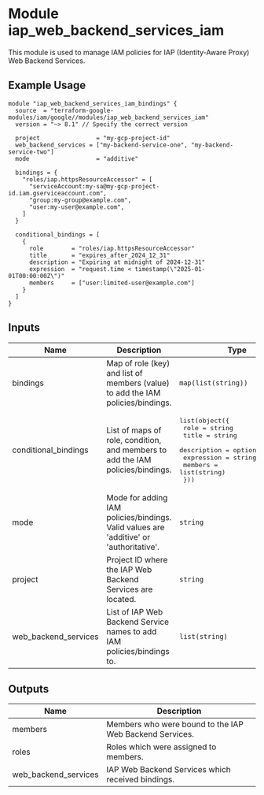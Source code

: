 # Module iap_web_backend_services_iam

This module is used to manage IAM policies for IAP (Identity-Aware Proxy) Web Backend Services.

## Example Usage

```hcl
module "iap_web_backend_services_iam_bindings" {
  source  = "terraform-google-modules/iam/google//modules/iap_web_backend_services_iam"
  version = "~> 8.1" // Specify the correct version

  project                = "my-gcp-project-id"
  web_backend_services = ["my-backend-service-one", "my-backend-service-two"]
  mode                   = "additive"

  bindings = {
    "roles/iap.httpsResourceAccessor" = [
      "serviceAccount:my-sa@my-gcp-project-id.iam.gserviceaccount.com",
      "group:my-group@example.com",
      "user:my-user@example.com",
    ]
  }

  conditional_bindings = [
    {
      role        = "roles/iap.httpsResourceAccessor"
      title       = "expires_after_2024_12_31"
      description = "Expiring at midnight of 2024-12-31"
      expression  = "request.time < timestamp(\"2025-01-01T00:00:00Z\")"
      members     = ["user:limited-user@example.com"]
    }
  ]
}
```

<!-- BEGINNING OF PRE-COMMIT-TERRAFORM DOCS HOOK -->
## Inputs

| Name | Description | Type | Default | Required |
|------|-------------|------|---------|:--------:|
| bindings | Map of role (key) and list of members (value) to add the IAM policies/bindings. | `map(list(string))` | `{}` | no |
| conditional\_bindings | List of maps of role, condition, and members to add the IAM policies/bindings. | <pre>list(object({<br>    role        = string<br>    title       = string<br>    description = optional(string)<br>    expression  = string<br>    members     = list(string)<br>  }))</pre> | `[]` | no |
| mode | Mode for adding IAM policies/bindings. Valid values are 'additive' or 'authoritative'. | `string` | `"additive"` | no |
| project | Project ID where the IAP Web Backend Services are located. | `string` | `null` | no |
| web\_backend\_services | List of IAP Web Backend Service names to add IAM policies/bindings to. | `list(string)` | `[]` | no |

## Outputs

| Name | Description |
|------|-------------|
| members | Members who were bound to the IAP Web Backend Services. |
| roles | Roles which were assigned to members. |
| web\_backend\_services | IAP Web Backend Services which received bindings. |

<!-- END OF PRE-COMMIT-TERRAFORM DOCS HOOK -->
